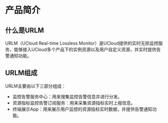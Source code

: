 # 产品简介

## 什么是URLM

URLM（UCloud Real-time Lossless Monitor）是UCloud提供的实时无损监控服务，能够接入UCloud多个产品下的实例资源以及用户自定义资源，并实时提供告警通知功能。

## URLM组成
URLM主要由以下三部分组成：

* 监控告警服务中心：用来搜集监控告警信息并进行分发。
* 资源指标监控告警订阅服务：用来采集资源指标实时上报信息。
* 终端展示App：用来展示用户监控的资源指标实时数据，并提供告警通知功能。